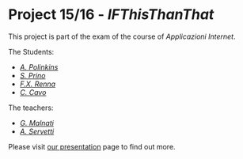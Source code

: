 # Project 15/16 - _IFThisThanThat_
This project is part of the exam of the course of _Applicazioni Internet_.

The Students:
- [_A. Polinkins_](mailto:g.malnati@polito.it)
- [_S. Prino_](mailto:a.servetti@polito.it)
- [_F.X. Renna_](mailto:g.malnati@polito.it)
- [_C. Cavo_](mailto:cristiano.cavo@polito.it)

The teachers:
- [_G. Malnati_](mailto:g.malnati@polito.it)
- [_A. Servetti_](mailto:a.servetti@polito.it)

Please visit [our presentation](https://cristiano-c.github.io) page to find out more.


